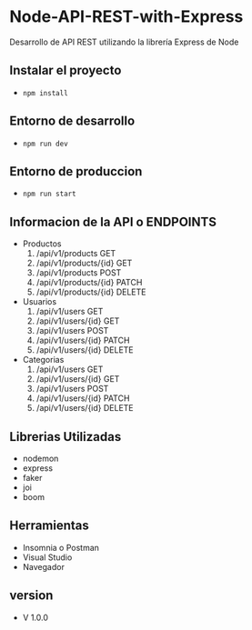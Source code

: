 # Node-API-REST-with-Express
Desarrollo de API REST utilizando la librería Express de Node

## Instalar el proyecto
* ```npm install```
## Entorno de desarrollo
  * ```npm run dev```
## Entorno de produccion
  *  ```npm run start```
## Informacion de la API o ENDPOINTS
  + Productos
    1. /api/v1/products    GET
    2. /api/v1/products/{id}    GET
    3. /api/v1/products    POST
    4. /api/v1/products/{id}    PATCH
    5. /api/v1/products/{id}    DELETE
  + Usuarios
    1. /api/v1/users    GET
    2. /api/v1/users/{id}   GET
    3. /api/v1/users    POST
    4. /api/v1/users/{id}    PATCH
    5. /api/v1/users/{id}    DELETE
  + Categorias
    1. /api/v1/users    GET
    2. /api/v1/users/{id}   GET
    3. /api/v1/users    POST
    4. /api/v1/users/{id}    PATCH
    5. /api/v1/users/{id}    DELETE
 
   
## Librerias Utilizadas
* nodemon
* express
* faker
* joi
* boom
## Herramientas
  * Insomnia o Postman
  * Visual Studio
  * Navegador
## version
  * V 1.0.0
